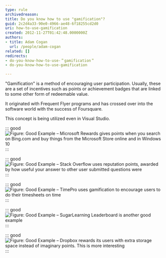 ```yaml
---
type: rule
archivedreason: 
title: Do you know how to use "gamification"?
guid: 2c2d4a33-90e0-4966-ae48-6f18255cd2d0
uri: how-to-use-gamification
created: 2012-11-27T01:42:48.0000000Z
authors:
- title: Adam Cogan
  url: /people/adam-cogan
related: []
redirects:
- do-you-know-how-to-use-＂gamification＂
- do-you-know-how-to-use-gamification

---
```


"Gamification" is a method of encouraging user participation. Usually, these are a set of incentives such as points or achievement badges that are linked to some other form of redeemable value.

<!--endintro-->

It originated with Frequent Flyer programs and has crossed over into the software world with the success of Foursquare.

This concept is being utilized even in 
   Visual Studio. 


::: good  
![Figure: Good Example – Microsoft Rewards gives points when you search on Bing.com and buy things from the Microsoft Store online and in Windows 10](microsoft-rewards.jpg)  
:::


::: good  
![Figure: Good Example – Stack Overflow uses reputation points, awarded by how useful your answer to other user submitted questions were](stack-overflow-reputation.jpg)  
:::


::: good  
![Figure: Good Example – TimePro uses gamification to encourage users to do their timesheets on time](gamification-timepro.png)  
:::


::: good  
![Figure: Good Example – SugarLearning Leaderboard is another good example](sugarlearning-leaderboard.png)  
:::


::: good  
![Figure: Good Example – Dropbox rewards its users with extra storage space instead of imaginary points. This is more interesting](gamification-dropbox.png)  
:::
